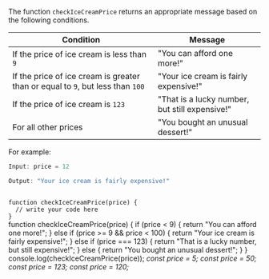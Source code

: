 The function `checkIceCreamPrice` returns an appropriate
message based on the following conditions.

| Condition                                             | Message                               |
| ----------------------------------------------------- | ------------------------------------- |
| If the price of ice cream is less than `9`            | "You can afford one more!"            |
| If the price of ice cream is greater than or equal to `9`, but less than `100`           | "Your ice cream is fairly expensive!" |
| If the price of ice cream is `123`                    | "That is a lucky number, but still expensive!" |
| For all other prices                                  | "You bought an unusual dessert!"      |

For example:
```js
Input: price = 12

Output: "Your ice cream is fairly expensive!"
```
<codeblock language="javascript" type="exercise" testMode="multipleInput">
<code>
function checkIceCreamPrice(price) {
  // write your code here
}
</code>

<solution>
function checkIceCreamPrice(price) {
  if (price < 9) {
    return "You can afford one more!";
  } else if (price >= 9 && price < 100) {
    return "Your ice cream is fairly expensive!";
  } else if (price === 123) {
    return "That is a lucky number, but still expensive!";
  } else {
    return "You bought an unusual dessert!";
  }
}
</solution>

<testcases>
<caller>
console.log(checkIceCreamPrice(price));
</caller>
<testcase>
<i>
const price = 5;
</i>
</testcase>
<testcase>
<i>
const price = 50;
</i>
</testcase>
<testcase>
<i>
const price = 123;
</i>
</testcase>
<testcase>
<i>
const price = 120;
</i>
</testcase>
</testcases>
</codeblock>
